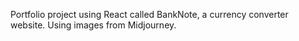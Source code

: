 Portfolio project using React called BankNote, a currency converter website. Using images from Midjourney. 
